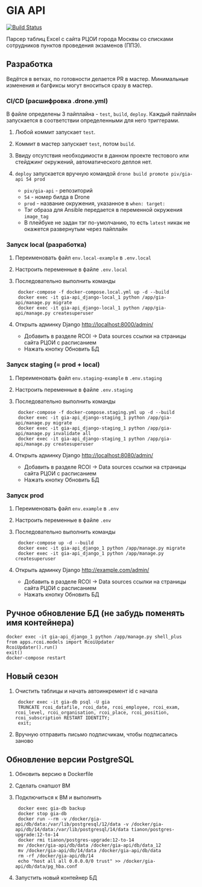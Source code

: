 # GIA API

[![Build Status](https://drone.devmem.ru/api/badges/piv/gia-api/status.svg)](https://drone.devmem.ru/piv/gia-api)

Парсер таблиц Excel с сайта РЦОИ города Москвы со списками сотрудников пунктов проведения экзаменов (ППЭ).

## Разработка

Ведётся в ветках, по готовности делается PR в мастер.
Минимальные изменения и багфиксы могут вноситься сразу в мастер.

### CI/CD (расшифровка .drone.yml)

В файле определены 3 пайплайна - `test`, `build`, `deploy`.
Каждый пайплайн запускается в соответствии определенными для него триггерами.

1. Любой коммит запускает `test`.
1. Коммит в мастер запускает `test`, потом `build`.
1. Ввиду отсутствия необходимости в данном проекте
   тестового или стейджинг окружений, автоматического деплоя нет.
1. `deploy` запускается вручную командой `drone build promote piv/gia-api 54 prod`

    * `piv/gia-api` - репозиторий
    * `54` - номер билда в Drone
    * `prod` - название окружения, указанное в `when: target:`
    * Тэг образа для Ansible передается в переменной окружения `image_tag`
    * В плейбуке не задан тэг по-умолчанию,
      то есть `latest` никак не окажется развернутым через пайплайн

### Запуск local (разработка)

1. Переименовать файл `env.local-example` в `.env.local`
1. Настроить переменные в файле `.env.local`
1. Последовательно выполнить команды

        docker-compose -f docker-compose.local.yml up -d --build
        docker exec -it gia-api_django-local_1 python /app/gia-api/manage.py migrate
        docker exec -it gia-api_django-local_1 python /app/gia-api/manage.py createsuperuser

1. Открыть админку Django <http://localhost:8000/admin/>

    * Добавить в разделе RCOI -> Data sources ссылки на страницы сайта РЦОИ с расписанием
    * Нажать кнопку Обновить БД

### Запуск staging (= prod + local)

1. Переименовать файл `env.staging-example` в `.env.staging`
1. Настроить переменные в файле `.env.staging`
1. Последовательно выполнить команды

        docker-compose -f docker-compose.staging.yml up -d --build
        docker exec -it gia-api_django-staging_1 python /app/gia-api/manage.py migrate
        docker exec -it gia-api_django-staging_1 python /app/gia-api/manage.py invalidate all
        docker exec -it gia-api_django-staging_1 python /app/gia-api/manage.py createsuperuser

1. Открыть админку Django <http://localhost:8080/admin/>

    * Добавить в разделе RCOI -> Data sources ссылки на страницы сайта РЦОИ с расписанием
    * Нажать кнопку Обновить БД

### Запуск prod

1. Переименовать файл `env.example` в `.env`
1. Настроить переменные в файле `.env`
1. Последовательно выполнить команды

        docker-compose up -d --build
        docker exec -it gia-api_django_1 python /app/manage.py migrate
        docker exec -it gia-api_django_1 python /app/manage.py createsuperuser

1. Открыть админку Django <http://example.com/admin/>

    * Добавить в разделе RCOI -> Data sources ссылки на страницы сайта РЦОИ с расписанием
    * Нажать кнопку Обновить БД

## Ручное обновление БД (не забудь поменять имя контейнера)

    docker exec -it gia-api_django_1 python /app/manage.py shell_plus
    from apps.rcoi.models import RcoiUpdater
    RcoiUpdater().run()
    exit()
    docker-compose restart

## Новый сезон

1. Очистить таблицы и начать автоинкремент id с начала

        docker exec -it gia-db psql -U gia
        TRUNCATE rcoi_datafile, rcoi_date, rcoi_employee, rcoi_exam, rcoi_level, rcoi_organisation, rcoi_place, rcoi_position, rcoi_subscription RESTART IDENTITY;
        exit;

1. Вручную отправить письмо подписчикам, чтобы подписались заново

## Обновление версии PostgreSQL

1. Обновить версию в Dockerfile
1. Сделать снапшот ВМ
1. Подключиться к ВМ и выполнить

        docker exec gia-db backup
        docker stop gia-db
        docker run --rm -v /docker/gia-api/db/data:/var/lib/postgresql/12/data -v /docker/gia-api/db/14/data:/var/lib/postgresql/14/data tianon/postgres-upgrade:12-to-14
        docker rmi tianon/postgres-upgrade:12-to-14
        mv /docker/gia-api/db/data /docker/gia-api/db/data_12
        mv /docker/gia-api/db/14/data /docker/gia-api/db/data
        rm -rf /docker/gia-api/db/14
        echo "host all all 0.0.0.0/0 trust" >> /docker/gia-api/db/data/pg_hba.conf

1. Запустить новый контейнер БД

